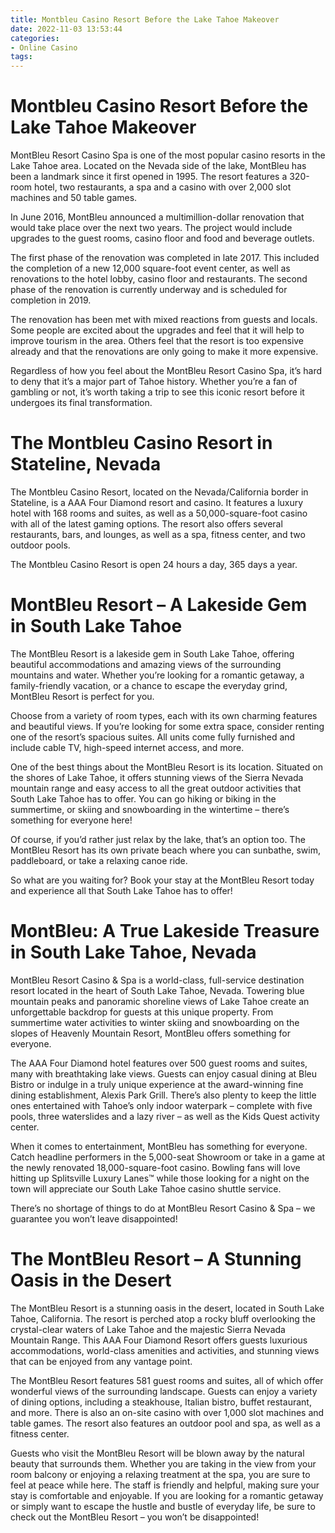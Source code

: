 ```yaml
---
title: Montbleu Casino Resort Before the Lake Tahoe Makeover 
date: 2022-11-03 13:53:44
categories:
- Online Casino
tags:
---
```



#  Montbleu Casino Resort Before the Lake Tahoe Makeover 

MontBleu Resort Casino Spa is one of the most popular casino resorts in the Lake Tahoe area. Located on the Nevada side of the lake, MontBleu has been a landmark since it first opened in 1995. The resort features a 320-room hotel, two restaurants, a spa and a casino with over 2,000 slot machines and 50 table games.

In June 2016, MontBleu announced a multimillion-dollar renovation that would take place over the next two years. The project would include upgrades to the guest rooms, casino floor and food and beverage outlets. 

The first phase of the renovation was completed in late 2017. This included the completion of a new 12,000 square-foot event center, as well as renovations to the hotel lobby, casino floor and restaurants. The second phase of the renovation is currently underway and is scheduled for completion in 2019. 

The renovation has been met with mixed reactions from guests and locals. Some people are excited about the upgrades and feel that it will help to improve tourism in the area. Others feel that the resort is too expensive already and that the renovations are only going to make it more expensive. 

Regardless of how you feel about the MontBleu Resort Casino Spa, it’s hard to deny that it’s a major part of Tahoe history. Whether you’re a fan of gambling or not, it’s worth taking a trip to see this iconic resort before it undergoes its final transformation.

#  The Montbleu Casino Resort in Stateline, Nevada 

The Montbleu Casino Resort, located on the Nevada/California border in Stateline, is a AAA Four Diamond resort and casino. It features a luxury hotel with 168 rooms and suites, as well as a 50,000-square-foot casino with all of the latest gaming options. The resort also offers several restaurants, bars, and lounges, as well as a spa, fitness center, and two outdoor pools. 

The Montbleu Casino Resort is open 24 hours a day, 365 days a year.

#  MontBleu Resort – A Lakeside Gem in South Lake Tahoe 

The MontBleu Resort is a lakeside gem in South Lake Tahoe, offering beautiful accommodations and amazing views of the surrounding mountains and water. Whether you’re looking for a romantic getaway, a family-friendly vacation, or a chance to escape the everyday grind, MontBleu Resort is perfect for you.

Choose from a variety of room types, each with its own charming features and beautiful views. If you’re looking for some extra space, consider renting one of the resort’s spacious suites. All units come fully furnished and include cable TV, high-speed internet access, and more.

One of the best things about the MontBleu Resort is its location. Situated on the shores of Lake Tahoe, it offers stunning views of the Sierra Nevada mountain range and easy access to all the great outdoor activities that South Lake Tahoe has to offer. You can go hiking or biking in the summertime, or skiing and snowboarding in the wintertime – there’s something for everyone here!

Of course, if you’d rather just relax by the lake, that’s an option too. The MontBleu Resort has its own private beach where you can sunbathe, swim, paddleboard, or take a relaxing canoe ride.

So what are you waiting for? Book your stay at the MontBleu Resort today and experience all that South Lake Tahoe has to offer!

#  MontBleu: A True Lakeside Treasure in South Lake Tahoe, Nevada 

MontBleu Resort Casino & Spa is a world-class, full-service destination resort located in the heart of South Lake Tahoe, Nevada. Towering blue mountain peaks and panoramic shoreline views of Lake Tahoe create an unforgettable backdrop for guests at this unique property. From summertime water activities to winter skiing and snowboarding on the slopes of Heavenly Mountain Resort, MontBleu offers something for everyone.

The AAA Four Diamond hotel features over 500 guest rooms and suites, many with breathtaking lake views. Guests can enjoy casual dining at Bleu Bistro or indulge in a truly unique experience at the award-winning fine dining establishment, Alexis Park Grill. There’s also plenty to keep the little ones entertained with Tahoe’s only indoor waterpark – complete with five pools, three waterslides and a lazy river – as well as the Kids Quest activity center.

When it comes to entertainment, MontBleu has something for everyone. Catch headline performers in the 5,000-seat Showroom or take in a game at the newly renovated 18,000-square-foot casino. Bowling fans will love hitting up Splitsville Luxury Lanes™ while those looking for a night on the town will appreciate our South Lake Tahoe casino shuttle service.

There’s no shortage of things to do at MontBleu Resort Casino & Spa – we guarantee you won’t leave disappointed!

#  The MontBleu Resort – A Stunning Oasis in the Desert

The MontBleu Resort is a stunning oasis in the desert, located in South Lake Tahoe, California. The resort is perched atop a rocky bluff overlooking the crystal-clear waters of Lake Tahoe and the majestic Sierra Nevada Mountain Range. This AAA Four Diamond Resort offers guests luxurious accommodations, world-class amenities and activities, and stunning views that can be enjoyed from any vantage point.

The MontBleu Resort features 581 guest rooms and suites, all of which offer wonderful views of the surrounding landscape. Guests can enjoy a variety of dining options, including a steakhouse, Italian bistro, buffet restaurant, and more. There is also an on-site casino with over 1,000 slot machines and table games. The resort also features an outdoor pool and spa, as well as a fitness center.

Guests who visit the MontBleu Resort will be blown away by the natural beauty that surrounds them. Whether you are taking in the view from your room balcony or enjoying a relaxing treatment at the spa, you are sure to feel at peace while here. The staff is friendly and helpful, making sure your stay is comfortable and enjoyable. If you are looking for a romantic getaway or simply want to escape the hustle and bustle of everyday life, be sure to check out the MontBleu Resort – you won’t be disappointed!